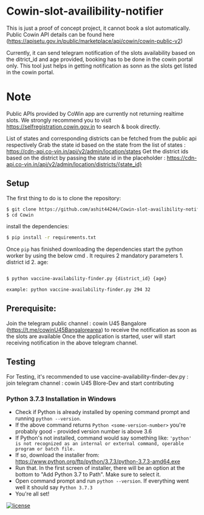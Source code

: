 # Cowin-slot-availibility-notifier

This is just a proof of concept project, it cannot book a slot automatically.
Public Cowin API details can be found here (https://apisetu.gov.in/public/marketplace/api/cowin/cowin-public-v2)

Currently, it can send telegram notification of the slots availability based on the ditrict_id and age provided, booking has to be done in the cowin portal only.
This tool just helps in getting notification as sonn as the slots get listed in the cowin portal. 

# Note 

Public APIs provided by CoWin app are currently not returning realtime slots. We strongly recommend you to visit https://selfregistration.cowin.gov.in to search & book directly.

List of states and corresponding districts can be fetched from the public api respectively
Grab the state id based on the state from the list of states : https://cdn-api.co-vin.in/api/v2/admin/location/states
Get the district ids based on the district by passing the state id in the placeholder : https://cdn-api.co-vin.in/api/v2/admin/location/districts/{state_id}

## Setup

The first thing to do is to clone the repository:

```sh
$ git clone https://github.com/ashit44244/Cowin-slot-availibility-notifier.git
$ cd Cowin
```

install the dependencies:

```sh
$ pip install -r requirements.txt
```

Once `pip` has finished downloading the dependencies start the python worker by using 
the below cmd . It requires 2 mandatory parameters 1. district id 2. age:
```sh

$ python vaccine-availability-finder.py {district_id} {age}

example: python vaccine-availability-finder.py 294 32 


```
## Prerequisite:

Join the telegram public channel : cowin U45 Bangalore (https://t.me/cowinU45Bangalorearea) to receive the notification as soon as the slots are available
Once the application is started, user will start receiving notification in the above telegram channel.


## Testing

For Testing, it's recommended to use vaccine-availability-finder-dev.py : join telegram channel : cowin U45 Blore-Dev and start contributing





### Python 3.7.3 Installation in Windows
- Check if Python is already installed by opening command prompt and running ```python --version```.
- If the above command returns ```Python <some-version-number>``` you're probably good - provided version number is above 3.6
- If Python's not installed, command would say something like: ```'python' is not recognized as an internal or external command, operable program or batch file.```
- If so, download the installer from: https://www.python.org/ftp/python/3.7.3/python-3.7.3-amd64.exe
- Run that. In the first screen of installer, there will be an option at the bottom to "Add Python 3.7 to Path". Make sure to select it.
- Open command prompt and run ```python --version```. If everything went well it should say ```Python 3.7.3```
- You're all set! 

[![license](https://img.shields.io/github/license/DAVFoundation/captain-n3m0.svg?style=flat-square)](https://github.com/DAVFoundation/captain-n3m0/blob/master/LICENSE)
